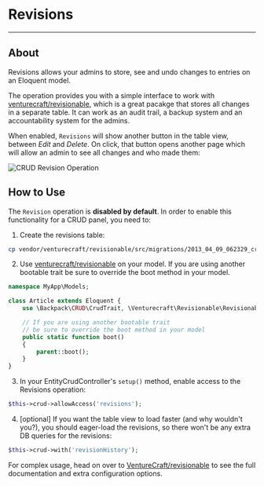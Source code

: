 # Revisions

---

<a name="about"></a>
## About

Revisions allows your admins to store, see and undo changes to entries on an Eloquent model.

The operation provides you with a simple interface to work with [venturecraft/revisionable](https://github.com/VentureCraft/revisionable#implementation), which is a great pacakge that stores all changes in a separate table. It can work as an audit trail, a backup system and an accountability system for the admins.

When enabled, ```Revisions``` will show another button in the table view, between _Edit_ and _Delete_. On click, that button opens another page which will allow an admin to see all changes and who made them:


![CRUD Revision Operation](https://backpackforlaravel.com/uploads/docs/operations/revisions.png)


<a name="how-to-use"></a>
## How to Use

The ```Revision``` operation is **disabled by default**. In order to enable this functionality for a CRUD panel, you need to:

1. Create the revisions table:

```bash
cp vendor/venturecraft/revisionable/src/migrations/2013_04_09_062329_create_revisions_table.php database/migrations/ && php artisan migrate
```

2. Use [venturecraft/revisionable](https://github.com/VentureCraft/revisionable#implementation) on your model. If you are using another bootable trait be sure to override the boot method in your model.

```php
namespace MyApp\Models;

class Article extends Eloquent {
    use \Backpack\CRUD\CrudTrait, \Venturecraft\Revisionable\RevisionableTrait;

    // If you are using another bootable trait
    // be sure to override the boot method in your model
    public static function boot()
    {
        parent::boot();
    }
}
```

3. In your EntityCrudController's ```setup()``` method, enable access to the Revisions operation: 

```php
$this->crud->allowAccess('revisions');
```

4. [optional] If you want the table view to load faster (and why wouldn't you?), you should eager-load the revisions, so there won't be any extra DB queries for the revisions:

```php
$this->crud->with('revisionHistory');
```

For complex usage, head on over to [VentureCraft/revisionable](https://github.com/VentureCraft/revisionable) to see the full documentation and extra configuration options.
